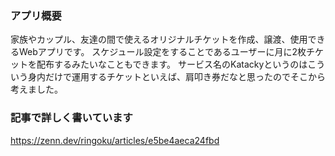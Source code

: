 ### アプリ概要
家族やカップル、友達の間で使えるオリジナルチケットを作成、譲渡、使用できるWebアプリです。
スケジュール設定をすることであるユーザーに月に2枚チケットを配布するみたいなこともできます。
サービス名のKatackyというのはこういう身内だけで運用するチケットといえば、肩叩き券だなと思ったのでそこから考えました。

### 記事で詳しく書いています
https://zenn.dev/ringoku/articles/e5be4aeca24fbd
